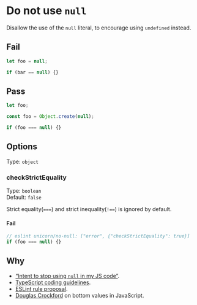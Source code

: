 # Do not use `null`

Disallow the use of the `null` literal, to encourage using `undefined` instead.

## Fail

```js
let foo = null;
```

```js
if (bar == null) {}
```

## Pass

```js
let foo;
```

```js
const foo = Object.create(null);
```

```js
if (foo === null) {}
```

## Options

Type: `object`

### checkStrictEquality

Type: `boolean`\
Default: `false`

Strict equality(`===`) and strict inequality(`!==`) is ignored by default.

#### Fail

```js
// eslint unicorn/no-null: ["error", {"checkStrictEquality": true}]
if (foo === null) {}
```

## Why

- [“Intent to stop using `null` in my JS code”](https://github.com/sindresorhus/meta/issues/7).
- [TypeScript coding guidelines](https://github.com/Microsoft/TypeScript/wiki/Coding-guidelines#null-and-undefined).
- [ESLint rule proposal](https://github.com/eslint/eslint/issues/6701).
- [Douglas Crockford](https://www.youtube.com/watch?v=PSGEjv3Tqo0&t=9m21s) on bottom values in JavaScript.
